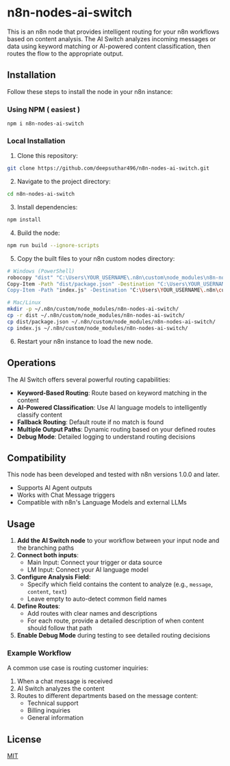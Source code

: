 # n8n-nodes-ai-switch

This is an n8n node that provides intelligent routing for your n8n workflows based on content analysis. The AI Switch analyzes incoming messages or data using keyword matching or AI-powered content classification, then routes the flow to the appropriate output. 

## Installation

Follow these steps to install the node in your n8n instance:

### Using NPM ( easiest )

```
npm i n8n-nodes-ai-switch
```
### Local Installation

1. Clone this repository:
```bash
git clone https://github.com/deepsuthar496/n8n-nodes-ai-switch.git
```

2. Navigate to the project directory:
```bash
cd n8n-nodes-ai-switch
```

3. Install dependencies:
```bash
npm install
```

4. Build the node:
```bash
npm run build --ignore-scripts
```

5. Copy the built files to your n8n custom nodes directory:
```bash
# Windows (PowerShell)
robocopy "dist" "C:\Users\YOUR_USERNAME\.n8n\custom\node_modules\n8n-nodes-ai-switch\dist" /E
Copy-Item -Path "dist/package.json" -Destination "C:\Users\YOUR_USERNAME\.n8n\custom\node_modules\n8n-nodes-ai-switch\" -Force
Copy-Item -Path "index.js" -Destination "C:\Users\YOUR_USERNAME\.n8n\custom\node_modules\n8n-nodes-ai-switch\" -Force

# Mac/Linux
mkdir -p ~/.n8n/custom/node_modules/n8n-nodes-ai-switch/
cp -r dist ~/.n8n/custom/node_modules/n8n-nodes-ai-switch/
cp dist/package.json ~/.n8n/custom/node_modules/n8n-nodes-ai-switch/
cp index.js ~/.n8n/custom/node_modules/n8n-nodes-ai-switch/
```

6. Restart your n8n instance to load the new node.

## Operations

The AI Switch offers several powerful routing capabilities:

- **Keyword-Based Routing**: Route based on keyword matching in the content
- **AI-Powered Classification**: Use AI language models to intelligently classify content
- **Fallback Routing**: Default route if no match is found
- **Multiple Output Paths**: Dynamic routing based on your defined routes
- **Debug Mode**: Detailed logging to understand routing decisions

## Compatibility

This node has been developed and tested with n8n versions 1.0.0 and later.

- Supports AI Agent outputs
- Works with Chat Message triggers
- Compatible with n8n's Language Models and external LLMs

## Usage

1. **Add the AI Switch node** to your workflow between your input node and the branching paths
2. **Connect both inputs**:
   - Main Input: Connect your trigger or data source
   - LM Input: Connect your AI language model
3. **Configure Analysis Field**:
   - Specify which field contains the content to analyze (e.g., `message`, `content`, `text`)
   - Leave empty to auto-detect common field names
4. **Define Routes**:
   - Add routes with clear names and descriptions
   - For each route, provide a detailed description of when content should follow that path
5. **Enable Debug Mode** during testing to see detailed routing decisions

### Example Workflow

A common use case is routing customer inquiries:

1. When a chat message is received
2. AI Switch analyzes the content
3. Routes to different departments based on the message content:
   - Technical support
   - Billing inquiries
   - General information

## License

[MIT](https://github.com/n8n-io/n8n/blob/master/packages/nodes-base/LICENSE.md)

